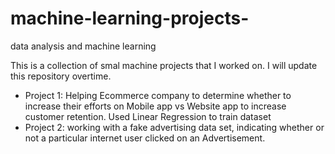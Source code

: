 # machine-learning-projects-
data analysis and machine learning

This is a collection of smal machine projects that I worked on. I will update this repository overtime. 
- Project 1: Helping Ecommerce company to determine whether to increase their efforts on Mobile app vs Website app to increase customer retention. Used Linear Regression to train dataset
- Project 2: working with a fake advertising data set, indicating whether or not a particular internet user clicked on an Advertisement.
